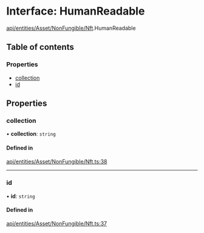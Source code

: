 # Interface: HumanReadable

[api/entities/Asset/NonFungible/Nft](../wiki/api.entities.Asset.NonFungible.Nft).HumanReadable

## Table of contents

### Properties

- [collection](../wiki/api.entities.Asset.NonFungible.Nft.HumanReadable#collection)
- [id](../wiki/api.entities.Asset.NonFungible.Nft.HumanReadable#id)

## Properties

### collection

• **collection**: `string`

#### Defined in

[api/entities/Asset/NonFungible/Nft.ts:38](https://github.com/PolymeshAssociation/polymesh-sdk/blob/8a9e72221/src/api/entities/Asset/NonFungible/Nft.ts#L38)

___

### id

• **id**: `string`

#### Defined in

[api/entities/Asset/NonFungible/Nft.ts:37](https://github.com/PolymeshAssociation/polymesh-sdk/blob/8a9e72221/src/api/entities/Asset/NonFungible/Nft.ts#L37)
